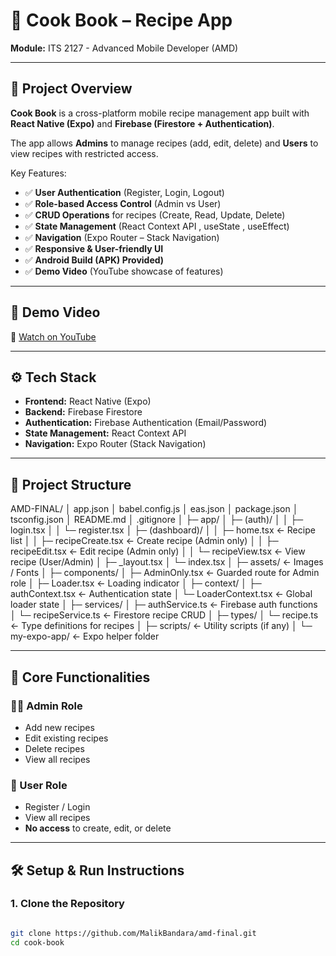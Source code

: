 # 🍲 Cook Book – Recipe App  
**Module:** ITS 2127 - Advanced Mobile Developer (AMD)  

---

## 🚀 Project Overview  
**Cook Book** is a cross-platform mobile recipe management app built with **React Native (Expo)** and **Firebase (Firestore + Authentication)**.  

The app allows **Admins** to manage recipes (add, edit, delete) and **Users** to view recipes with restricted access.  

Key Features:  
- ✅ **User Authentication** (Register, Login, Logout)  
- ✅ **Role-based Access Control** (Admin vs User)  
- ✅ **CRUD Operations** for recipes (Create, Read, Update, Delete)  
- ✅ **State Management** (React Context API , useState , useEffect)  
- ✅ **Navigation** (Expo Router – Stack Navigation)  
- ✅ **Responsive & User-friendly UI**  
- ✅ **Android Build (APK) Provided)**  
- ✅ **Demo Video** (YouTube showcase of features)  

---

## 🎥 Demo Video  
📌 [Watch on YouTube](https://youtu.be/vyzfHMrkzEc?si=k2deZSvLY4XhXuCn)  

---

## ⚙️ Tech Stack  
- **Frontend:** React Native (Expo)  
- **Backend:** Firebase Firestore  
- **Authentication:** Firebase Authentication (Email/Password)  
- **State Management:** React Context API  
- **Navigation:** Expo Router (Stack Navigation)  

---

## 📂 Project Structure  

AMD-FINAL/
│ app.json
│ babel.config.js
│ eas.json
│ package.json
│ tsconfig.json
│ README.md
│ .gitignore
│
├─ app/
│ ├─ (auth)/
│ │ ├─ login.tsx
│ │ └─ register.tsx
│ ├─ (dashboard)/
│ │ ├─ home.tsx ← Recipe list
│ │ ├─ recipeCreate.tsx ← Create recipe (Admin only)
│ │ ├─ recipeEdit.tsx ← Edit recipe (Admin only)
│ │ └─ recipeView.tsx ← View recipe (User/Admin)
│ ├─ _layout.tsx
│ └─ index.tsx
│
├─ assets/ ← Images / Fonts
│
├─ components/
│ ├─ AdminOnly.tsx ← Guarded route for Admin role
│ ├─ Loader.tsx ← Loading indicator
│
├─ context/
│ ├─ authContext.tsx ← Authentication state
│ └─ LoaderContext.tsx ← Global loader state
│
├─ services/
│ ├─ authService.ts ← Firebase auth functions
│ └─ recipeService.ts ← Firestore recipe CRUD
│
├─ types/
│ └─ recipe.ts ← Type definitions for recipes
│
├─ scripts/ ← Utility scripts (if any)
│
└─ my-expo-app/ ← Expo helper folder



---

## 🔑 Core Functionalities  

### 👨‍🍳 Admin Role  
- Add new recipes  
- Edit existing recipes  
- Delete recipes  
- View all recipes  

### 👤 User Role  
- Register / Login  
- View all recipes  
- **No access** to create, edit, or delete  

---

## 🛠️ Setup & Run Instructions  

### 1. Clone the Repository  
```bash

git clone https://github.com/MalikBandara/amd-final.git
cd cook-book









